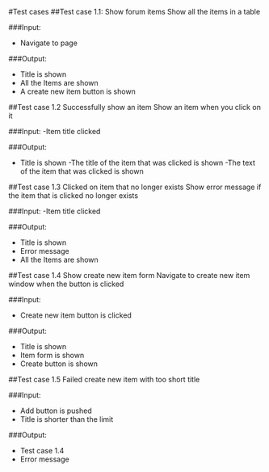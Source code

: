 #Test cases
##Test case 1.1: Show forum items
Show all the items in a table

###Input:
- Navigate to page

###Output:
- Title is shown
- All the Items are shown
- A create new item button is shown

##Test case 1.2 Successfully show an item
Show an item when you click on it

###Input:
-Item title clicked

###Output:
- Title is shown
-The title of the item that was clicked is shown
-The text of the item that was clicked is shown

##Test case 1.3 Clicked on item that no longer exists
Show error message if the item that is clicked no longer exists

###Input:
-Item title clicked

###Output:
- Title is shown
- Error message
- All the Items are shown

##Test case 1.4 Show create new item form
Navigate to create new item window when the button is clicked

###Input:
- Create new item button is clicked

###Output:
- Title is shown
- Item form is shown
- Create button is shown

##Test case 1.5 Failed create new item with too short title

###Input:
- Add button is pushed
- Title is shorter than the limit

###Output:
- Test case 1.4
- Error message
